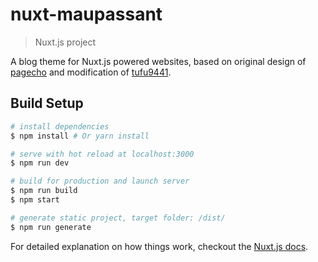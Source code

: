 # nuxt-maupassant

> Nuxt.js project

A blog theme for Nuxt.js powered websites, based on original design of [pagecho](https://github.com/pagecho/maupassant/) and modification of [tufu9441](https://github.com/tufu9441/maupassant-hexo).

## Build Setup

``` bash
# install dependencies
$ npm install # Or yarn install

# serve with hot reload at localhost:3000
$ npm run dev

# build for production and launch server
$ npm run build
$ npm start

# generate static project, target folder: /dist/
$ npm run generate
```

For detailed explanation on how things work, checkout the [Nuxt.js docs](https://github.com/nuxt/nuxt.js).

